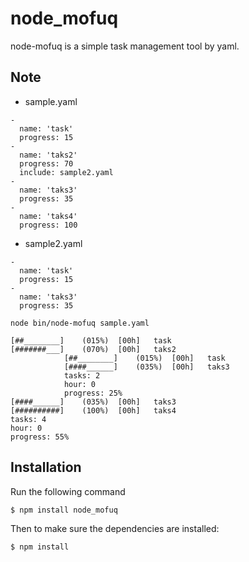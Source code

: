 node_mofuq
==============

node-mofuq is a simple task management tool by yaml.

Note
----

+ sample.yaml

```
- 
  name: 'task'
  progress: 15
- 
  name: 'taks2'
  progress: 70
  include: sample2.yaml
- 
  name: 'taks3'
  progress: 35
- 
  name: 'taks4'
  progress: 100
```

+ sample2.yaml

```
- 
  name: 'task'
  progress: 15
- 
  name: 'taks3'
  progress: 35
```


```
node bin/node-mofuq sample.yaml
```

```
[##________]    (015%)  [00h]   task
[#######___]    (070%)  [00h]   taks2
            [##________]    (015%)  [00h]   task
            [####______]    (035%)  [00h]   taks3
            tasks: 2
            hour: 0
            progress: 25%
[####______]    (035%)  [00h]   taks3
[##########]    (100%)  [00h]   taks4
tasks: 4
hour: 0
progress: 55%
```

## Installation

Run the following command

    $ npm install node_mofuq

Then to make sure the dependencies are installed:

    $ npm install

